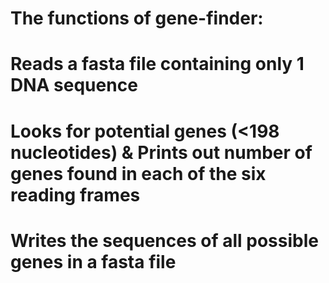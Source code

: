 # The functions of gene-finder: 
#
# Reads a fasta file containing only 1 DNA sequence
# Looks for potential genes (<198 nucleotides) & Prints out number of genes found in each of the six reading frames
# Writes the sequences of all possible genes in a fasta file
